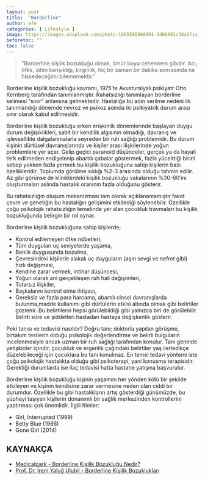 ```yaml
---
layout: post
title:  "Borderline"
author: efe
categories: [ Lifestyle ]
image: https://images.unsplash.com/photo-1605595988901-3d06601c38ad?ixid=MnwxMjA3fDB8MHxzZWFyY2h8MXx8cmFnZXxlbnwwfHwwfHw%3D&ixlib=rb-1.2.1&auto=format&fit=crop&w=500&q=60
beforetoc: ""
toc: false
---
```


> ”Borderline kişilik bozukluğu olmak, ömür boyu cehennem gibidir. Acı, öfke, zihin karışıklığı, kırgınlık, hiç bir zaman bir dakika sonrasında ne hissedeceğimi bilememektir.”

  Borderline kişilik bozukluğu kavramı, 1975’te Avusturalyalı psikiyatr Otto Kernberg tarafından tanımlanmıştır. Rahatsızlığı tanımlayan borderline kelimesi “sınır” anlamına gelmektedir. Hastalığa bu adın verilme nedeni ilk tanımlandığı dönemde nevroz ve psikoz adında iki psikiyatrik durum arası sınır olarak kabul edilmesidir.

  Borderline kişilik bozukluğu erken erişkinlik dönemlerinde başlayan duygu durum değişiklikleri, sabit bir kendilik algısının olmadığı, davranış ve işlevsellikte dalgalanmalarla seyreden bir ruh sağlığı problemidir. Bu durum kişinin dürtüsel davranışlarında ve kişiler arası ilişkilerinde yoğun problemlere yer açar. Gelip geçici paranoid düşünceler, gerçek ya da hayali terk edilmeden endişelenip abartılı çabalar göstermek, fazla yücelttiği birini sebep yokken fazla yermek bu kişilik bozukluğuna sahip kişilerin bazı özellikleridir. Toplumda görülme sıklığı %2-3 arasında olduğu tahmin edilir. Az gibi görünse de kliniklerdeki kişilik bozukluğu vakalarının 
%30-60’ını oluşturmaları aslında hastalık oranının fazla olduğunu gösterir.

  Bu rahatsızlığın oluşum mekanizması tam olarak açıklanamamıştır fakat çevre ve genetiğin bu hastalığın gelişimini etkilediği söylenebilir. Özellikle çoğu psikolojik rahatsızlığın temelinde yer alan çocukluk travmaları bu kişilik bozukluğunda belirgin bir rol oynar.

  Borderline kişilik bozukluğuna sahip kişilerde;

-	Kontrol edilemeyen öfke nöbetleri,
-	Tüm duyguları uç seviyelerde yaşama,
-	Benlik duygusunda bozulma,
-	Çevresindeki kişilerle alakalı uç duyguların (aşırı sevgi ve nefret gibi) hızlı değişmesi, 
-	Kendine zarar vermek, intihar düşüncesi,
-	Yoğun olarak ani gerçekleşen ruh hali değişimleri,
-	Tutarsız ilişkiler,
-	Başkalarını kontrol etme ihtiyacı,
-	Gereksiz ve fazla para harcama, abartılı cinsel davranışlarda bulunma,madde kullanımı gibi dürtülerin etkisi altında olmak gibi belirtiler gözlenir. Bu belirtilerin hepsi görülebildiği gibi yalnızca biri de görülebilir. Belirti süre ve şiddetleri hastadan hastaya değişkenlik gösterir.

  Peki tanısı ve tedavisi nasıldır? Doğru tanı; doktorla yapılan görüşme, birtakım testlerin olduğu psikolojik değerlendirme ve belirli bulguların incelenmesiyle ancak uzman bir ruh sağlığı tarafından konulur. Tanı genelde yetişkinler içindir, çocukluk ve ergenlik çağındaki belirtiler yaş ilerledikçe düzelebileceği için çocuklara bu tanı konulmaz. En temel tedavi yöntemi iste çoğu psikolojik hastalıkta olduğu gibi psikoterapi, yani konuşma terapisidir. Gerektiği durumlarda ise ilaç tedavisi hatta hastane yatışına başvurulur.

  Borderline kişilik bozukluğu kişinin yaşamını her yönden kötü bir şekilde etkileyen ve kişinin kendisine zarar vermesine neden olan ciddi bir durumdur. Özellikle bu gibi hastalıkların artış gösterdiği günümüzde, bu şüpheyi taşıyan kişilerin donanımlı bir sağlık merkezinden kontrollerini yaptırması çok önemlidir.
İlgili filmler:
  
- Girl, Interrupted (1999)
- Betty Blue (1986)
- Gone Girl (2014)


## KAYNAKÇA
- [Medicalpark - Borderline Kişilik Bozukluğu Nedir?](https://www.medicalpark.com.tr/borderline-kisilik-bozuklugu/hg-2485)
- [Prof. Dr. İrem Yaluğ Ulubil - Borderline Kişilik Bozuklukları](https://www.iremyalugulubil.com/tr/article/desc/46768/borderline-kisilik-bozukluklari.html)
